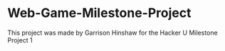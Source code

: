 # Web-Game-Milestone-Project

This project was made by Garrison Hinshaw for the Hacker U Milestone Project 1
